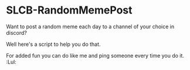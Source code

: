 # SLCB-RandomMemePost
Want to post a random meme each day to a channel of your choice in discord?

Well here's a script to help you do that.

For added fun you can do like me and ping someone every time you do it. :Lul:
